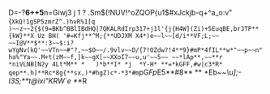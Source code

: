 
D=-?**6++5**n=Giwj3
j 1
?
.Sm$(!NUV!^oZQOP{u1$#xJckjb-q+^a_o:v"{`XkQ!1gSP5zmrZ^.)hvR%1[q )~~z~~2{$(9=BKb^BBlIBdHQ|7QKALRdIrp317+j1l'{j{H4W](Zi)+5EuqBE,brJTP**{kW}**X
Uz BH(
'#=Kfj**^M;{**UDJXM
X4*)e~~l~~[d/i**VF;L;~~ ~~I@V**$**:3~~$:i?wYgNv(kQ'~~VTn~~#"?,~~$O~~/.9vlv~~D/{7!OZdw?!4**9}#mP*4fIL**w*"~~p~~n"ha%"Ya~~.M+t(zM~~f,]k~~gX[~~XXoI7~~u,u'~~5~~ ~~*lAp**,~~**r	*niVLNB[N2y
4Lt*M** *	)*b**I* *j	*Y-H* **=*kGFF,#w|c3*R*
qep**.h]**Rc*8g{**sx,)*#hgZ)c*-*3*#m`pG*Fp*E5**#8** ** +Eb~~*\u];-*I3S;**t@ixi"KR*W`e* **R

